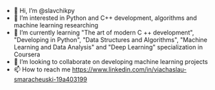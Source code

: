 - 👋 Hi, I’m @slavchikpy
- 👀 I’m interested in Python and C++ development, algorithms and machine learning researching
- 🌱 I’m currently learning "The art of modern C ++ development", "Developing in Python", "Data Structures and Algorithms", 
  "Machine Learning and Data Analysis" and "Deep Learning" specialization in Coursera
- 💞️ I’m looking to collaborate on developing machine learning projects
- 📫 How to reach me https://www.linkedin.com/in/viachaslau-smaracheuski-19a403199

<!---
slavchikpy/slavchikpy is a ✨ special ✨ repository because its `README.md` (this file) appears on your GitHub profile.
You can click the Preview link to take a look at your changes.
--->
